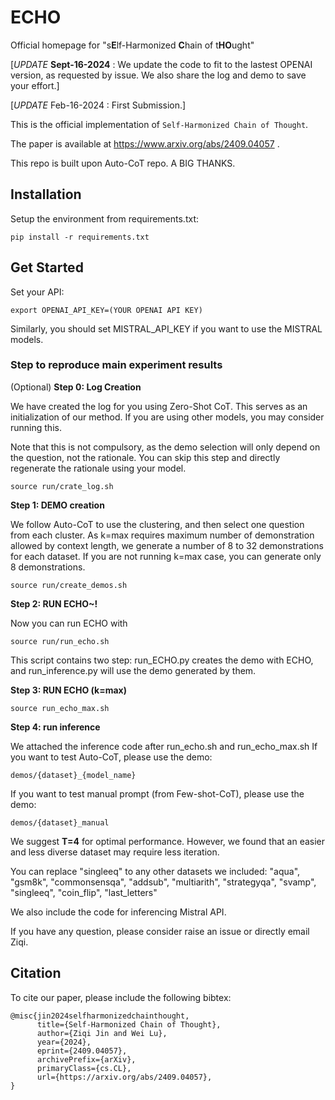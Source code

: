 # ECHO
Official homepage for "s**E**lf-Harmonized **C**hain of t**HO**ught"

[_UPDATE_ **Sept-16-2024** : We update the code to fit to the lastest OPENAI version, as requested by issue. We also share the log and demo to save your effort.]

[_UPDATE_ Feb-16-2024 : First Submission.]

This is the official implementation of `Self-Harmonized Chain of Thought`.

The paper is available at https://www.arxiv.org/abs/2409.04057 .

This repo is built upon Auto-CoT repo. A BIG THANKS.

<!-- <div align="center">
<img src="intro.jpg">
</div> -->

## Installation

Setup the environment from requirements.txt: 
```
pip install -r requirements.txt
```

## Get Started

Set your API:

```
export OPENAI_API_KEY=(YOUR OPENAI API KEY)
```

Similarly, you should set MISTRAL_API_KEY if you want to use the MISTRAL models.

### Step to reproduce main experiment results

(Optional) **Step 0: Log Creation** 

We have created the log for you using Zero-Shot CoT. This serves as an initialization of our method. If you are using other models, you may consider running this.

Note that this is not compulsory, as the demo selection will only depend on the question, not the rationale. You can skip this step and directly regenerate the rationale using your model.
```
source run/crate_log.sh
```

**Step 1: DEMO creation** 

We follow Auto-CoT to use the clustering, and then select one question from each cluster.
As k=max requires maximum number of demonstration allowed by context length, we generate a number of 8 to 32 demonstrations for each dataset. If you are not running k=max case, you can generate only 8 demonstrations.

```
source run/create_demos.sh
```

**Step 2: RUN ECHO~!**

Now you can run ECHO with
```
source run/run_echo.sh
```

This script contains two step: run_ECHO.py creates the demo with ECHO, and run_inference.py will use the demo generated by them.

**Step 3: RUN ECHO (k=max)**

```
source run_echo_max.sh
```

**Step 4: run inference**

We attached the inference code after run_echo.sh and run_echo_max.sh
If you want to test Auto-CoT, please use the demo: 
```
demos/{dataset}_{model_name}
```
If you want to test manual prompt (from Few-shot-CoT), please use the demo: 
```
demos/{dataset}_manual
```
We suggest **T=4** for optimal performance. However, we found that an easier and less diverse dataset may require less iteration.

You can replace "singleeq" to any other datasets we included: "aqua", "gsm8k", "commonsensqa", "addsub", "multiarith",  "strategyqa", "svamp", "singleeq", "coin_flip", "last_letters"

We also include the code for inferencing Mistral API.

If you have any question, please consider raise an issue or directly email Ziqi.

## Citation

To cite our paper, please include the following bibtex:

```
@misc{jin2024selfharmonizedchainthought,
      title={Self-Harmonized Chain of Thought}, 
      author={Ziqi Jin and Wei Lu},
      year={2024},
      eprint={2409.04057},
      archivePrefix={arXiv},
      primaryClass={cs.CL},
      url={https://arxiv.org/abs/2409.04057}, 
}
```
